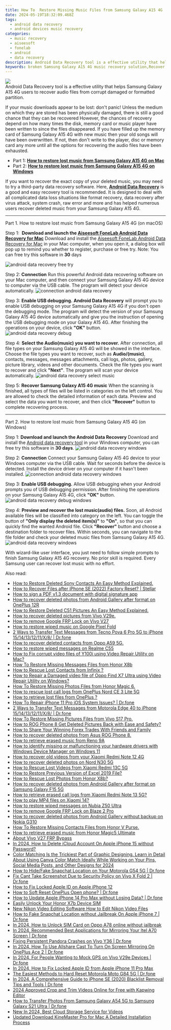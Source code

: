 ```yaml
---
title: How To  Restore Missing Music Files from Samsung Galaxy A15 4G
date: 2024-05-19T18:32:09.468Z
tags: 
  - android data recovery
  - android devices music recovery
categories: 
  - music recovery
  - aiseesoft
  - fonelab
  - android
  - data recovery
description: Android Data Recovery tool is a effective utility that helps Samsung Galaxy A15 4G users to recover audio files from corrupt damaged or formatted partition.
keywords: broken Samsung Galaxy A15 4G music recovery solution,Recover deleted music,save lost music on Samsung Galaxy A15 4G,retrieve wiped music Samsung Galaxy A15 4G,retrieve wiped songs Samsung Galaxy A15 4G,restore deleted music files on Samsung Galaxy A15 4G,my song deleted from Samsung Galaxy A15 4G how to undo song,how can i find my deleted music Samsung Galaxy A15 4G,Samsung Galaxy A15 4G song recovery,extract data from water damaged phone Samsung Galaxy A15 4G,how to get song back from Samsung Galaxy A15 4G,how to get music back from Samsung Galaxy A15 4G
---
```


<img src="https://img0mobiles.techidaily.com/images/best-assets/devices/samsung/samsung-galaxy-a15-4g/1.jpg" class="atpl-imgstyle"  />

<div class="atpl-content atpl-for-fonelab-android recover-music">

<div class="atpl-post-description-part-1">
Android Data Recovery tool is a effective utility that helps Samsung Galaxy A15 4G users to recover audio files from corrupt damaged or formatted partition.
</div>



<div class="atpl-post-description-part-2">
<div class="tpl-content-sub-paragraph-normal">
  <p>
    If your music downloads appear to be lost: don't panic! Unless the medium on which they are stored has been physically damaged, there is still a good chance that they can be recovered However, the chances of recovery depend on how many times the disk, memory card or music player have been written to since the files disappeared. If you have filled up the memory card of Samsung Galaxy A15 4G with new music then your old songs will have been overwritten. If not, then don't write to the player, disc or memory card any more until all the options for recovering the audio files have been exhausted.
  </p>
</div>
</div>

<ul>
  <li>Part 1: <strong><a href="#p1">How to restore lost music from Samsung Galaxy A15 4G on Mac</a></strong></li>
  <li>Part 2: <strong><a href="#p2">How to restore lost music from Samsung Galaxy A15 4G on Windows</a></strong></li>
</ul>


<div class="atpl-post-description-part-3">
<div class="tpl-content-sub-paragraph-normal">
  <p>
    If you want to recover the exact copy of your deleted music, you may need to try a third-party data recovery software. Here, <a href="https://tools.techidaily.com/aiseesoft-android-data-recovery/" ><strong>Android Data Recovery</strong></a> is a good and easy recovery tool is recommended. It is designed to deal with all complicated data loss situations like format recovery, data recovery after virus attack, system crash, raw error and more and has helped numerous users recover deleted music from your Samsung Galaxy A15 4G.
  </p>
</div>
</div>



<!-- Part 1 -->
<a id="p1" name="p1" ></a><hr>

<div>
  <span class="atpl-step-part-style">Part 1. How to restore lost music from Samsung Galaxy A15 4G (on macOS)</span>
</div>

<span class="atpl-stepstyle-a"><span>Step 1: </span></span> <strong>Download and launch the <a href="https://tools.techidaily.com/aiseesoft-android-data-recovery-for-mac/" >Aiseesoft FoneLab Android Data Recovery for Mac</a></strong>
Download and install the <a href="https://tools.techidaily.com/aiseesoft-android-data-recovery-for-mac/" >Aiseesoft FoneLab Android Data Recovery for Mac</a> in your Mac computer, when you open it, a dialog box will pop up to remind you whether to register, purchase or free try.
Note: You can free try this software in <strong>30</strong> days

<img src="https://tools.techidaily.com/images/apps/aiseesoft/android-data-recovery/mac-free-try.png" class="atpl-imgstyle" alt="android data recovery free try" />

<span class="atpl-stepstyle-a"><span>Step 2: </span></span> <strong>Connection</strong>
Run this powerful Android data recovering software on your Mac computer, and then connect your Samsung Galaxy A15 4G device to computer via the USB cable. The program will detect your device automatically.
<img src="https://tools.techidaily.com/images/apps/aiseesoft/android-data-recovery/mac-connection-interface.jpg" class="atpl-imgstyle" alt="connection android data recovery" />

<span class="atpl-stepstyle-a"><span>Step 3: </span></span> <strong>Enable USB debugging.</strong>
<strong>Android Data Recovery</strong> will prompt you to enable USB debugging on your Samsung Galaxy A15 4G if you don't open the debugging mode. The program will detect the version of your Samsung Galaxy A15 4G device automatically and give you the instruction of opening the USB debugging mode on your Galaxy A15 4G. After finishing the operations on your device, click <strong>"OK"</strong> button.
<img src="https://tools.techidaily.com/images/apps/aiseesoft/android-data-recovery/mac-android-usb-debug.jpg"  class="atpl-imgstyle" alt="android data recovery debug" />

<span class="atpl-stepstyle-a"><span>Step 4: </span></span> <strong>Select the Audio(music) you want to recover.</strong>
After connection, all file types on your Samsung Galaxy A15 4G will be showed in the interface. Choose the file types you want to recover, such as <strong>Audio/(music)</strong>, contacts, messages, messages attachments, call logs, photos, gallery, picture library, videos and other documents. Check the file types you want to recover and click <b>"Next"</b>. The program will scan your device automatically.
<img src="https://tools.techidaily.com/images/apps/aiseesoft/android-data-recovery/mac-choose-type-music.jpg" class="atpl-imgstyle" alt="android data recovery select music" />

<span class="atpl-stepstyle-a"><span>Step 5: </span></span> <strong>Recover Samsung Galaxy A15 4G music</strong>
When the scanning is finished, all types of files will be listed in categories on the left control. You are allowed to check the detailed information of each data. Preview and select the data you want to recover, and then click <b>"Recover"</b> button to complete recovering process.


<a id="p2" name="p2"></a><hr>

<!-- Part 2 -->
<div>
  <span class="atpl-step-part-style">Part 2. How to restore lost music from Samsung Galaxy A15 4G (on Windows)</span>
</div>

<span class="atpl-stepstyle-a"><span>Step 1: </span></span> <strong>Download and launch the Android Data Recovery</strong>
Download and install the <a href="https://tools.techidaily.com/aiseesoft-android-data-recovery-for-win/" >Android data recovery tool</a> in your Windows computer, you can free try this software in <b>30 days</b>.
<img src="https://tools.techidaily.com/images/apps/aiseesoft/android-data-recovery/win-start-interface.png"  class="atpl-imgstyle" alt="android data recovery windows" />

<span class="atpl-stepstyle-a"><span>Step 2: </span></span> <strong>Connection</strong>
Connect your Samsung Galaxy A15 4G device to your Windows computer via the USB cable. Wait for seconds before the device is detected. Install the device driver on your computer if it hasn't been installed.
<img src="https://tools.techidaily.com/images/apps/aiseesoft/android-data-recovery/win-connection-interface.png" class="atpl-imgstyle" alt="connection android data recovery windows" />

<span class="atpl-stepstyle-a"><span>Step 3: </span></span> <strong>Enable USB debugging.</strong>
Allow USB debugging when your Android prompts you of USB debugging permission. After finishing the operations on your Samsung Galaxy A15 4G, click <b>"OK"</b> button.
<img src="https://tools.techidaily.com/images/apps/aiseesoft/android-data-recovery/win-android-usb-debug.png" class="atpl-imgstyle" alt="android data recovery debug windows" />

<span class="atpl-stepstyle-a"><span>Step 4: </span></span> <strong>Preview and recover the lost music(audio) files.</strong>
Soon, all Android available files will be classified into category on the left. You can toggle the button of <b>"Only display the deleted item(s)"</b> to <b>"On"</b>, so that you can quickly find the wanted Android file. Click <b>"Recover"</b> button and choose a destination folder to recover files. Within seconds, you can navigate to the file folder and check your deleted music files from Samsung Galaxy A15 4G.
<img src="https://tools.techidaily.com/images/apps/aiseesoft/android-data-recovery/win-recover-music.jpg" class="atpl-imgstyle" alt="android data recovery windows" />

<div class="atpl-post-description-part-4">
<div class="tpl-content-sub-paragraph-normal">
  <p>
    With wizard-like user interface, you just need to follow simple prompts to finish Samsung Galaxy A15 4G recovery. No prior skill is required. Every Samsung user can recover lost music with no effort.
  </p>
</div>
</div>


<ins class="adsbygoogle"
     style="display:block"
     data-ad-client="ca-pub-7571918770474297"
     data-ad-slot="8358498916"
     data-ad-format="auto"
     data-full-width-responsive="true"></ins>



</div>
<ins class="adsbygoogle"
    style="display:block"
    data-ad-format="autorelaxed"
    data-ad-client="ca-pub-7571918770474297"
    data-ad-slot="1223367746"></ins>

<span class="atpl-alsoreadstyle">Also read:</span>
<div><ul>
<li><a href="https://blog-min.techidaily.com/how-to-restore-deleted-sony-contacts-an-easy-method-explained-by-fonelab-android-recover-contacts/"><u>How to Restore Deleted Sony Contacts  An Easy Method Explained.</u></a></li>
<li><a href="https://blog-min.techidaily.com/how-to-recover-files-after-iphone-se-2022-factory-reset-stellar-by-stellar-data-recovery-ios-iphone-data-recovery/"><u>How to Recover Files after iPhone SE (2022) Factory Reset? | Stellar</u></a></li>
<li><a href="https://blog-min.techidaily.com/how-to-sign-a-pdf-v13-document-with-digital-signature-app-by-ldigisigner-sign-a-pdf-sign-a-pdf/"><u>How to sign a PDF v1.3 document with digital signature app</u></a></li>
<li><a href="https://blog-min.techidaily.com/how-to-recover-deleted-photos-from-android-gallery-after-format-on-oneplus-12r-by-stellar-photo-recovery-android-mobile-photo-recover/"><u>How to recover deleted photos from Android Gallery after format on OnePlus 12R</u></a></li>
<li><a href="https://blog-min.techidaily.com/how-to-restore-deleted-c51-pictures-an-easy-method-explained-by-fonelab-android-recover-pictures/"><u>How to Restore Deleted C51 Pictures  An Easy Method Explained.</u></a></li>
<li><a href="https://blog-min.techidaily.com/how-to-recover-deleted-pictures-from-vivo-v29e-by-fonelab-android-recover-pictures/"><u>How to recover deleted pictures from Vivo V29e.</u></a></li>
<li><a href="https://blog-min.techidaily.com/how-to-remove-google-frp-lock-on-vivo-v27-by-drfone-android-unlock-remove-google-frp/"><u>How to remove Google FRP Lock on Vivo V27</u></a></li>
<li><a href="https://blog-min.techidaily.com/how-to-restore-wiped-music-on-google-pixel-fold-by-fonelab-android-recover-music/"><u>How to restore wiped music on Google Pixel Fold</u></a></li>
<li><a href="https://blog-min.techidaily.com/2-ways-to-transfer-text-messages-from-tecno-pova-6-pro-5g-to-iphone-1514131211x8-drfone-by-drfone-transfer-from-android-transfer-from-android/"><u>2 Ways to Transfer Text Messages from Tecno Pova 6 Pro 5G to iPhone 15/14/13/12/11/X/8/ | Dr.fone</u></a></li>
<li><a href="https://blog-min.techidaily.com/how-to-recover-deleted-contacts-from-oppo-a59-5g-by-fonelab-android-recover-contacts/"><u>How to recover deleted contacts from Oppo A59 5G.</u></a></li>
<li><a href="https://blog-min.techidaily.com/how-to-restore-wiped-messages-on-realme-c55-by-fonelab-android-recover-messages/"><u>How to restore wiped messages on Realme C55</u></a></li>
<li><a href="https://blog-min.techidaily.com/how-to-fix-corrupt-video-files-of-y100i-using-video-repair-utility-on-mac-by-stellar-video-repair-mobile-video-repair/"><u>How to Fix corrupt video files of Y100i using Video Repair Utility on Mac?</u></a></li>
<li><a href="https://blog-min.techidaily.com/how-to-restore-missing-messages-files-from-honor-x8b-by-fonelab-android-recover-messages/"><u>How To  Restore Missing Messages Files from Honor X8b</u></a></li>
<li><a href="https://blog-min.techidaily.com/how-to-rescue-lost-contacts-from-infinix-by-fonelab-android-recover-contacts/"><u>How to Rescue Lost Contacts from Infinix ?</u></a></li>
<li><a href="https://blog-min.techidaily.com/how-to-repair-a-damaged-video-file-of-oppo-find-x7-ultra-using-video-repair-utility-on-windows-by-stellar-video-repair-mobile-video-repair/"><u>How to Repair a Damaged video file of Oppo Find X7 Ultra using Video Repair Utility on Windows?</u></a></li>
<li><a href="https://blog-min.techidaily.com/how-to-restore-missing-photos-files-from-honor-magic-6-by-fonelab-android-recover-photos/"><u>How To  Restore Missing Photos Files from Honor Magic 6.</u></a></li>
<li><a href="https://blog-min.techidaily.com/how-to-rescue-lost-call-logs-from-oneplus-nord-ce-3-lite-5g-by-fonelab-android-recover-call-logs/"><u>How to rescue lost call logs from OnePlus Nord CE 3 Lite 5G</u></a></li>
<li><a href="https://blog-min.techidaily.com/how-to-retrieve-lost-files-from-oneplus-by-fonelab-android-recover-data/"><u>How to retrieve lost files from OnePlus ?</u></a></li>
<li><a href="https://blog-min.techidaily.com/how-to-repair-iphone-11-pro-ios-system-issues-drfone-by-drfone-ios-system-repair-ios-system-repair/"><u>How To Repair iPhone 11 Pro iOS System Issues? | Dr.fone</u></a></li>
<li><a href="https://blog-min.techidaily.com/2-ways-to-transfer-text-messages-from-motorola-edge-40-to-iphone-1514131211x8-drfone-by-drfone-transfer-from-android-transfer-from-android/"><u>2 Ways to Transfer Text Messages from Motorola Edge 40 to iPhone 15/14/13/12/11/X/8/ | Dr.fone</u></a></li>
<li><a href="https://blog-min.techidaily.com/how-to-restore-missing-pictures-files-from-vivo-s17-pro-by-fonelab-android-recover-pictures/"><u>How To  Restore Missing Pictures Files from Vivo S17 Pro.</u></a></li>
<li><a href="https://blog-min.techidaily.com/how-to-rog-phone-8-get-deleted-pictures-back-with-ease-and-safety-by-fonelab-android-recover-pictures/"><u>How to ROG Phone 8 Get Deleted Pictures Back with Ease and Safety?</u></a></li>
<li><a href="https://blog-min.techidaily.com/how-to-share-your-winning-forex-trades-with-friends-and-family-by-mt4copier-guide/"><u>How to Share Your Winning Forex Trades With Friends and Family</u></a></li>
<li><a href="https://blog-min.techidaily.com/how-to-recover-deleted-photos-from-asus-rog-phone-8-by-fonelab-android-recover-photos/"><u>How to recover deleted photos from Asus ROG Phone 8.</u></a></li>
<li><a href="https://blog-min.techidaily.com/how-to-retrieve-erased-music-from-reno-9a-by-fonelab-android-recover-music/"><u>How to retrieve erased music from Reno 9A</u></a></li>
<li><a href="https://blog-min.techidaily.com/how-to-identify-missing-or-malfunctioning-your-hardware-drivers-with-windows-device-manager-on-windows-11-by-drivereasy-guide/"><u>How to identify missing or malfunctioning your hardware drivers with Windows Device Manager on Windows 11</u></a></li>
<li><a href="https://blog-min.techidaily.com/how-to-recover-old-videos-from-your-xiaomi-redmi-note-12-4g-by-fonelab-android-recover-video/"><u>How to recover old videos from your Xiaomi Redmi Note 12 4G</u></a></li>
<li><a href="https://blog-min.techidaily.com/how-to-recover-deleted-photos-on-nord-n30-5g-by-stellar-photo-recovery-android-mobile-photo-recover/"><u>How to recover deleted photos on Nord N30 5G</u></a></li>
<li><a href="https://blog-min.techidaily.com/how-to-rescue-lost-videos-from-xiaomi-redmi-13c-5g-by-fonelab-android-recover-video/"><u>How to Rescue Lost Videos from Xiaomi Redmi 13C 5G</u></a></li>
<li><a href="https://blog-min.techidaily.com/how-to-restore-previous-version-of-excel-2019-file-by-stellar-guide/"><u>How to Restore Previous Version of Excel 2019 File?</u></a></li>
<li><a href="https://blog-min.techidaily.com/how-to-rescue-lost-photos-from-honor-x8b-by-fonelab-android-recover-photos/"><u>How to Rescue Lost Photos from Honor X8b?</u></a></li>
<li><a href="https://blog-min.techidaily.com/how-to-recover-deleted-photos-from-android-gallery-after-format-on-samsung-galaxy-f15-5g-by-stellar-photo-recovery-android-mobile-photo-recover/"><u>How to recover deleted photos from Android Gallery after format on Samsung Galaxy F15 5G</u></a></li>
<li><a href="https://blog-min.techidaily.com/how-to-retrieve-erased-call-logs-from-xiaomi-redmi-note-13-5g-by-fonelab-android-recover-call-logs/"><u>How to retrieve erased call logs from Xiaomi Redmi Note 13 5G?</u></a></li>
<li><a href="https://blog-min.techidaily.com/how-to-play-mp4-files-on-xiaomi-14-by-aiseesoft-video-converter-play-mp4-on-android/"><u>How to play MP4 files on Xiaomi 14?</u></a></li>
<li><a href="https://blog-min.techidaily.com/how-to-restore-wiped-messages-on-nubia-z50-ultra-by-fonelab-android-recover-messages/"><u>How to restore wiped messages on Nubia Z50 Ultra</u></a></li>
<li><a href="https://blog-min.techidaily.com/how-to-remove-google-frp-lock-on-blaze-2-pro-by-drfone-android-unlock-remove-google-frp/"><u>How to remove Google FRP Lock on Blaze 2 Pro</u></a></li>
<li><a href="https://blog-min.techidaily.com/how-to-recover-deleted-photos-from-android-gallery-without-backup-on-nokia-g310-by-stellar-photo-recovery-android-mobile-photo-recover/"><u>How to recover deleted photos from Android Gallery without backup on Nokia G310</u></a></li>
<li><a href="https://blog-min.techidaily.com/how-to-restore-missing-contacts-files-from-honor-v-purse-by-fonelab-android-recover-contacts/"><u>How To  Restore Missing Contacts Files from Honor V Purse.</u></a></li>
<li><a href="https://blog-min.techidaily.com/how-to-retrieve-erased-music-from-honor-magic5-ultimate-by-fonelab-android-recover-music/"><u>How to retrieve erased music from Honor Magic5 Ultimate</u></a></li>
<li><a href="https://bypass-frp.techidaily.com/about-vivo-v27-frp-bypass-by-drfone-android/"><u>About Vivo V27 FRP Bypass</u></a></li>
<li><a href="https://apple-account.techidaily.com/in-2024-how-to-delete-icloud-account-on-apple-iphone-15-without-password-by-drfone-ios/"><u>In 2024, How to Delete iCloud Account On Apple iPhone 15 without Password?</u></a></li>
<li><a href="https://ai-video-editing.techidaily.com/1713948947351-color-matching-is-the-trickiest-part-of-graphic-designing-learn-in-detail-about-using-canva-color-match-ideally-while-working-on-your-pins-social-media-post/"><u>Color Matching Is the Trickiest Part of Graphic Designing. Learn in Detail About Using Canva Color Match Ideally While Working on Your Pins, Social Media Posts, and Other Designs for 2024</u></a></li>
<li><a href="https://location-social.techidaily.com/how-to-hidefake-snapchat-location-on-your-motorola-g54-5g-drfone-by-drfone-virtual-android/"><u>How to Hide/Fake Snapchat Location on Your Motorola G54 5G | Dr.fone</u></a></li>
<li><a href="https://howto.techidaily.com/fix-cant-take-screenshot-due-to-security-policy-on-vivo-x-fold-2-drfone-by-drfone-fix-android-problems-fix-android-problems/"><u>Fix Cant Take Screenshot Due to Security Policy on Vivo X Fold 2 | Dr.fone</u></a></li>
<li><a href="https://apple-account.techidaily.com/how-to-fix-locked-apple-id-on-apple-iphone-12-by-drfone-ios/"><u>How to Fix Locked Apple ID on Apple iPhone 12</u></a></li>
<li><a href="https://techidaily.com/how-to-soft-reset-oneplus-open-phone-drfone-by-drfone-reset-android-reset-android/"><u>How to Soft Reset OnePlus Open phone? | Dr.fone</u></a></li>
<li><a href="https://techidaily.com/how-to-update-apple-iphone-14-pro-max-without-losing-data-drfone-by-drfone-ios-system-repair-ios-system-repair/"><u>How to Update Apple iPhone 14 Pro Max without Losing Data? | Dr.fone</u></a></li>
<li><a href="https://sim-unlock.techidaily.com/easily-unlock-your-honor-x7b-device-sim-by-drfone-android/"><u>Easily Unlock Your Honor X7b Device SIM</u></a></li>
<li><a href="https://ai-vdieo-software.techidaily.com/new-nikon-video-editing-software-how-to-edit-nikon-video-files/"><u>New Nikon Video Editing Software How to Edit Nikon Video Files</u></a></li>
<li><a href="https://location-social.techidaily.com/how-to-fake-snapchat-location-without-jailbreak-on-apple-iphone-7-drfone-by-drfone-virtual-ios/"><u>How to Fake Snapchat Location without Jailbreak On Apple iPhone 7 | Dr.fone</u></a></li>
<li><a href="https://sim-unlock.techidaily.com/in-2024-how-to-unlock-sim-card-on-oppo-a78-online-without-jailbreak-by-drfone-android/"><u>In 2024, How to Unlock SIM Card on Oppo A78 online without jailbreak</u></a></li>
<li><a href="https://screen-mirror.techidaily.com/in-2024-recommended-best-applications-for-mirroring-your-itel-a70-screen-drfone-by-drfone-android/"><u>In 2024, Recommended Best Applications for Mirroring Your Itel A70 Screen | Dr.fone</u></a></li>
<li><a href="https://howto.techidaily.com/fixing-persistent-pandora-crashes-on-vivo-y36-drfone-by-drfone-fix-android-problems-fix-android-problems/"><u>Fixing Persistent Pandora Crashes on Vivo Y36 | Dr.fone</u></a></li>
<li><a href="https://screen-mirror.techidaily.com/in-2024-how-to-use-allshare-cast-to-turn-on-screen-mirroring-on-oneplus-ace-2-drfone-by-drfone-android/"><u>In 2024, How To Use Allshare Cast To Turn On Screen Mirroring On OnePlus Ace 2 | Dr.fone</u></a></li>
<li><a href="https://android-location.techidaily.com/in-2024-for-people-wanting-to-mock-gps-on-vivo-v29e-devices-drfone-by-drfone-virtual/"><u>In 2024, For People Wanting to Mock GPS on Vivo V29e Devices | Dr.fone</u></a></li>
<li><a href="https://apple-account.techidaily.com/in-2024-how-to-fix-locked-apple-id-from-apple-iphone-11-pro-max-by-drfone-ios/"><u>In 2024, How to Fix Locked Apple ID from Apple iPhone 11 Pro Max</u></a></li>
<li><a href="https://techidaily.com/the-easiest-methods-to-hard-reset-motorola-moto-g84-5g-drfone-by-drfone-reset-android-reset-android/"><u>The Easiest Methods to Hard Reset Motorola Moto G84 5G | Dr.fone</u></a></li>
<li><a href="https://iphone-unlock.techidaily.com/in-2024-a-comprehensive-guide-to-iphone-se-2020-blacklist-removal-tips-and-tools-drfone-by-drfone-ios/"><u>In 2024, A Comprehensive Guide to iPhone SE (2020) Blacklist Removal Tips and Tools | Dr.fone</u></a></li>
<li><a href="https://ai-vdieo-software.techidaily.com/2024-approved-crop-and-trim-videos-online-for-free-with-kapwing-editor/"><u>2024 Approved Crop and Trim Videos Online for Free with Kapwing Editor</u></a></li>
<li><a href="https://android-transfer.techidaily.com/how-to-transfer-photos-from-samsung-galaxy-a54-5g-to-samsung-galaxy-s21-ultra-drfone-by-drfone-transfer-from-android-transfer-from-android/"><u>How to Transfer Photos From Samsung Galaxy A54 5G to Samsung Galaxy S21 Ultra | Dr.fone</u></a></li>
<li><a href="https://ai-video-editing.techidaily.com/new-in-2024-best-cloud-storage-service-for-videos/"><u>New In 2024, Best Cloud Storage Service for Videos</u></a></li>
<li><a href="https://ai-vdieo-software.techidaily.com/updated-download-kinemaster-pro-for-mac-a-detailed-installation-process/"><u>Updated Download KineMaster Pro for Mac A Detailed Installation Process</u></a></li>
</ul></div>


